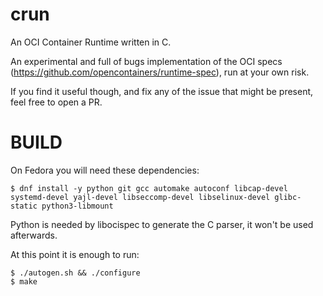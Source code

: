 crun
==========

An OCI Container Runtime written in C.

An experimental and full of bugs implementation of the OCI specs
(https://github.com/opencontainers/runtime-spec), run at your own
risk.

If you find it useful though, and fix any of the issue that might be
present, feel free to open a PR.

BUILD
==========

On Fedora you will need these dependencies:
```
$ dnf install -y python git gcc automake autoconf libcap-devel systemd-devel yajl-devel libseccomp-devel libselinux-devel glibc-static python3-libmount

```

Python is needed by libocispec to generate the C parser, it won't be
used afterwards.

At this point it is enough to run:
```
$ ./autogen.sh && ./configure
$ make

```
